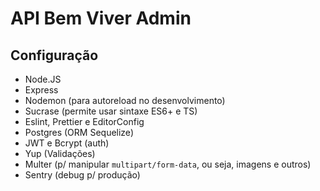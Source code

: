 # API Bem Viver Admin

## Configuração

- Node.JS
- Express
- Nodemon (para autoreload no desenvolvimento)
- Sucrase (permite usar sintaxe ES6+ e TS)
- Eslint, Prettier e EditorConfig
- Postgres (ORM Sequelize)
- JWT e Bcrypt (auth)
- Yup (Validações)
- Multer (p/ manipular `multipart/form-data`, ou seja, imagens e outros)
- Sentry (debug p/ produção)
